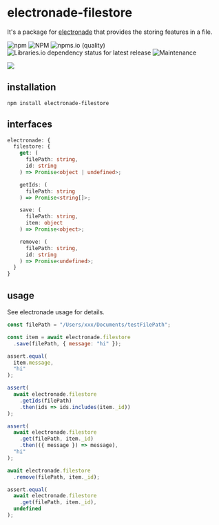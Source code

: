 # electronade-filestore

It's a package for [electronade](https://electronade.netlify.app) that provides the storing features in a file.

![npm](https://img.shields.io/npm/v/electronade-filestore)
![NPM](https://img.shields.io/npm/l/electronade-filestore)
![npms.io (quality)](https://img.shields.io/npms-io/quality-score/electronade-filestore)
![Libraries.io dependency status for latest release](https://img.shields.io/librariesio/release/npm/electronade-filestore)
![Maintenance](https://img.shields.io/maintenance/yes/2022)

[![](https://nodei.co/npm/electronade-filestore.svg?mini=true)](https://www.npmjs.com/package/electronade-filestore)

## installation

``` shell
npm install electronade-filestore
```

## interfaces

``` typescript
electronade: {
  filestore: {
    get: (
      filePath: string,
      id: string
    ) => Promise<object | undefined>;

    getIds: (
      filePath: string
    ) => Promise<string[]>;

    save: (
      filePath: string,
      item: object
    ) => Promise<object>;

    remove: (
      filePath: string,
      id: string
    ) => Promise<undefined>;
  }
}
```

## usage
See electronade usage for details.


``` javascript
const filePath = "/Users/xxx/Documents/testFilePath";

const item = await electronade.filestore
  .save(filePath, { message: "hi" });

assert.equal(
  item.message,
  "hi"
);

assert(
  await electronade.filestore
    .getIds(filePath)
    .then(ids => ids.includes(item._id))
);

assert(
  await electronade.filestore
    .get(filePath, item._id)
    .then(({ message }) => message),
  "hi"
);

await electronade.filestore
  .remove(filePath, item._id);

assert.equal(
  await electronade.filestore
    .get(filePath, item._id),
  undefined
);

```
